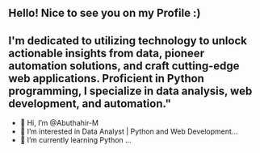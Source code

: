 Hello! Nice to see you on my Profile :) 
--------------------------------------------------------------------------------
I'm dedicated to utilizing technology to unlock actionable insights from data, pioneer automation solutions, and craft cutting-edge web applications. Proficient in Python programming, I specialize in data analysis, web development, and automation."
--------------------------------------------------------------------------------

- 👋 Hi, I’m @Abuthahir-M
- 👀 I’m interested in Data Analyst | Python and Web Development...
- 🌱 I’m currently learning Python ...

<!---
Abuthahir-M/Abuthahir-M is a ✨ special ✨ repository because its `README.md` (this file) appears on your GitHub profile.
You can click the Preview link to take a look at your changes.
--->
